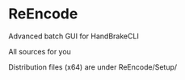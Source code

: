 # ReEncode
Advanced batch GUI for HandBrakeCLI

All sources for you

Distribution files (x64) are under ReEncode/Setup/